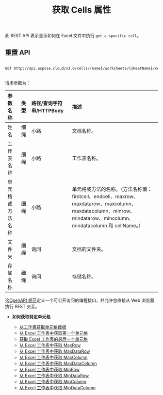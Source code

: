 ﻿---
title: 获取 Cells 属性
type: docs
url: /zh/get-cells-properties/
weight: 130
kwords: Excel, Office 云、REST API、电子表格、PDF、CSV、Json、Markdwon、获取 Cells 属性
---
此 REST API 表示显示如何在 Excel 文件中执行 `get a specific cell`。

## 重置 API
 
```bash
 
GET http://api.aspose.cloud/v3.0/cells/{name}/worksheets/{sheetName}/cells/{cellOrMethodName}
 
```
请求参数为：
 
|参数名称|类型|路径/查询字符串/HTTPBody|描述|
|:- |:- |:- |:- |
|姓名|细绳|小路|文档名称。|
|工作表名称|细绳|小路|工作表名称。|
|单元格或方法名称|细绳|小路|单元格或方法的名称。（方法名称值：firstcell、endcell、maxrow、maxdatarow、maxcolumn、maxdatacolumn、minrow、mindatarow、mincolumn、mindatacolumn 和 cellName。）|
|文件夹|细绳|询问|文档的文件夹。|
|存储名称|细绳|询问|存储名称。|
 
这[OpenAPI 规范](https://apireference.aspose.cloud/cells/#/Cells/GetWorksheetCell)定义一个可公开访问的编程接口，并允许您直接从 Web 浏览器执行 REST 交互。


- **如何获取特定单元格**

   - [从工作表获取单元格数据](/cells/zh/get-cell-data-from-a-worksheet/)
   - [从 Excel 工作表中获取第一个单元格](/cells/zh/get-first-cell-from-excel-worksheet/)
   - [获取 Excel 工作表的最后一个单元格](/cells/zh/get-last-cell-of-excel-worksheet/)
   - [从 Excel 工作表中获取 MaxRow](/cells/zh/get-maxrow-from-excel-worksheet/)
   - [从 Excel 工作表中获取 MaxDataRow](/cells/zh/get-maxdatarow-from-excel-worksheet/)
   - [从 Excel 工作表中获取 MaxColumn](/cells/zh/get-maxcolumn-from-excel-worksheet/)
   - [从 Excel 工作表中获取 MaxDataColumn](/cells/zh/get-maxdatacolumn-from-excel-worksheet/)
   - [从 Excel 工作表中获取 MinRow](/cells/zh/get-minrow-from-excel-worksheet/)
   - [从 Excel 工作表中获取 MinDataRow](/cells/zh/get-mindatarow-from-excel-worksheet/)
   - [从 Excel 工作表中获取 MinColumn](/cells/zh/get-mincolumn-from-excel-worksheet/)
   - [从 Excel 工作表中获取 MinDataColumn](/cells/zh/get-mindatacolumn-from-excel-worksheet/)
